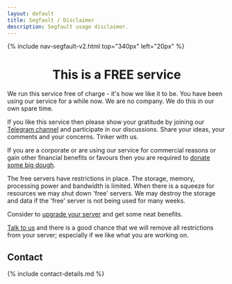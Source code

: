 ```yaml
---
layout: default
title: Segfault / Disclaimer
description: Segfault usage disclaimer.
---
```


<!-- Begin of ugly CSS navigation styling hack -->
<style>a[href~="/free/"] { font-weight: bold; }</style>
<!-- End of ugly CSS navigation styling hack -->

{% include nav-segfault-v2.html top="340px" left="20px" %}

<div style="text-align:center"><h1>This is a FREE service</h1></div>

We run this service free of charge - it's how we like it to be. You have been using our service for a while now. We are no company. We do this in our own spare time.

If you like this service then please show your gratitude by joining our [Telegram channel](https://t.me/thcorg) and participate in our discussions. Share your ideas, your comments and your concerns. Tinker with us.

If you are a corporate or are using our service for commercial reasons or gain other financial benefits or favours then you are required to [donate some big dough](../upgrade).

The free servers have restrictions in place. The storage, memory, processing power and bandwidth is limited. When there is a squeeze for resources we may shut down 'free' servers. We may destroy the storage and data if the 'free' server is not being used for many weeks.

Consider to [upgrade your server](../upgrade) and get some neat benefits.

[Talk to us](https://t.me/thcorg) and there is a good chance that we will remove all restrictions from your server; especially if we like what you are working on.

## Contact

{% include contact-details.md %}
